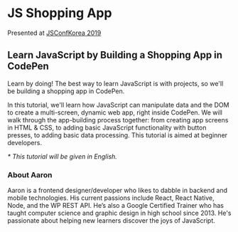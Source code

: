 # JS Shopping App

Presented at [JSConfKorea 2019](https://2019.jsconfkorea.com/en/)

## Learn JavaScript by Building a Shopping App in CodePen

Learn by doing! The best way to learn JavaScript is with projects, so we'll be building a shopping app in CodePen. 

In this tutorial, we'll learn how JavaScript can manipulate data and the DOM to create a multi-screen, dynamic web app, right inside CodePen. We will walk through the app-building process together: from creating app screens in HTML & CSS, to adding basic JavaScript functionality with button presses, to adding basic data processing. This tutorial is aimed at beginner developers.

_* This tutorial will be given in English._

### About Aaron

Aaron is a frontend designer/developer who likes to dabble in backend and mobile technologies. His current passions include React, React Native, Node, and the WP REST API. He’s also a Google Certified Trainer who has taught computer science and graphic design in high school since 2013. He's passionate about helping new learners discover the joys of JavaScript.
